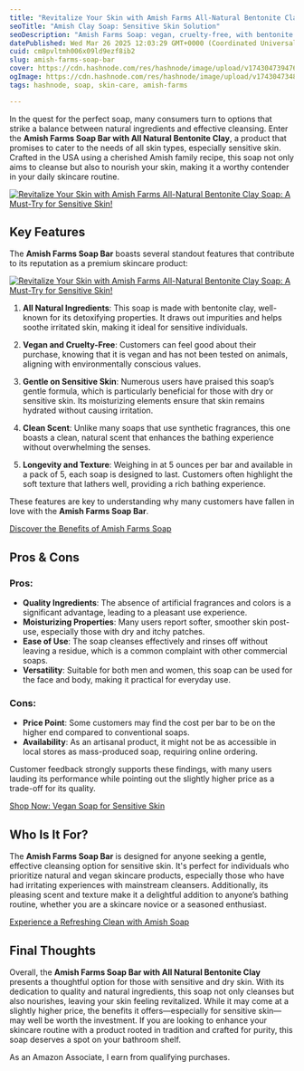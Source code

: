 ```yaml
---
title: "Revitalize Your Skin with Amish Farms All-Natural Bentonite Clay Soap: A Must-Try for Sensitive Skin!"
seoTitle: "Amish Clay Soap: Sensitive Skin Solution"
seoDescription: "Amish Farms Soap: vegan, cruelty-free, with bentonite clay. Moisturizes sensitive skin. Fragrant and ideal for daily use"
datePublished: Wed Mar 26 2025 12:03:29 GMT+0000 (Coordinated Universal Time)
cuid: cm8pvltmh006x09ld9ezf8ib2
slug: amish-farms-soap-bar
cover: https://cdn.hashnode.com/res/hashnode/image/upload/v1743047394766/691cfb1b-4d75-42a6-b741-42bf581b00fd.png
ogImage: https://cdn.hashnode.com/res/hashnode/image/upload/v1743047348703/a32baff5-9150-45ca-ad27-65e33ea89064.png
tags: hashnode, soap, skin-care, amish-farms

---
```


<p>In the quest for the perfect soap, many consumers turn to options that strike a balance between natural ingredients and effective cleansing. Enter the <strong>Amish Farms Soap Bar with All Natural Bentonite Clay</strong>, a product that promises to cater to the needs of all skin types, especially sensitive skin. Crafted in the USA using a cherished Amish family recipe, this soap not only aims to cleanse but also to nourish your skin, making it a worthy contender in your daily skincare routine.</p>
<a href='https://www.amazon.com/dp/B01B856IV0?tag=myreviews0fcb-20' target='_blank' rel='nofollow'>
<img src='https://m.media-amazon.com/images/I/71Fo1aFNa8L._SL1500_.jpg' alt='Revitalize Your Skin with Amish Farms All-Natural Bentonite Clay Soap: A Must-Try for Sensitive Skin!' style='display: block; margin: auto; max-width: 100%; height: auto;'>
</a>
<h2>Key Features</h2>
<p>The <strong>Amish Farms Soap Bar</strong> boasts several standout features that contribute to its reputation as a premium skincare product:</p>
<a href='https://www.amazon.com/dp/B01B856IV0?tag=myreviews0fcb-20' target='_blank' rel='nofollow'>
<img src='https://m.media-amazon.com/images/I/81vsQRKMDSL._SL1500_.jpg' alt='Revitalize Your Skin with Amish Farms All-Natural Bentonite Clay Soap: A Must-Try for Sensitive Skin!' style='display: block; margin: auto; max-width: 100%; height: auto;'>
</a>
<ol>
<li>
<p><strong>All Natural Ingredients</strong>: This soap is made with bentonite clay, well-known for its detoxifying properties. It draws out impurities and helps soothe irritated skin, making it ideal for sensitive individuals.</p>
</li>
<li>
<p><strong>Vegan and Cruelty-Free</strong>: Customers can feel good about their purchase, knowing that it is vegan and has not been tested on animals, aligning with environmentally conscious values.</p>
</li>
<li>
<p><strong>Gentle on Sensitive Skin</strong>: Numerous users have praised this soap’s gentle formula, which is particularly beneficial for those with dry or sensitive skin. Its moisturizing elements ensure that skin remains hydrated without causing irritation.</p>
</li>
<li>
<p><strong>Clean Scent</strong>: Unlike many soaps that use synthetic fragrances, this one boasts a clean, natural scent that enhances the bathing experience without overwhelming the senses.</p>
</li>
<li>
<p><strong>Longevity and Texture</strong>: Weighing in at 5 ounces per bar and available in a pack of 5, each soap is designed to last. Customers often highlight the soft texture that lathers well, providing a rich bathing experience.</p>
</li>
</ol>
<p>These features are key to understanding why many customers have fallen in love with the <strong>Amish Farms Soap Bar</strong>.</p>
<p><a href='https://www.amazon.com/dp/B01B856IV0?tag=myreviews0fcb-20' target='_blank' rel='nofollow'>Discover the Benefits of Amish Farms Soap</a></p>
<h2>Pros &amp; Cons</h2>
<h3>Pros:</h3>
<ul>
<li><strong>Quality Ingredients</strong>: The absence of artificial fragrances and colors is a significant advantage, leading to a pleasant use experience.</li>
<li><strong>Moisturizing Properties</strong>: Many users report softer, smoother skin post-use, especially those with dry and itchy patches.</li>
<li><strong>Ease of Use</strong>: The soap cleanses effectively and rinses off without leaving a residue, which is a common complaint with other commercial soaps.</li>
<li><strong>Versatility</strong>: Suitable for both men and women, this soap can be used for the face and body, making it practical for everyday use.</li>
</ul>
<h3>Cons:</h3>
<ul>
<li><strong>Price Point</strong>: Some customers may find the cost per bar to be on the higher end compared to conventional soaps.</li>
<li><strong>Availability</strong>: As an artisanal product, it might not be as accessible in local stores as mass-produced soap, requiring online ordering.</li>
</ul>
<p>Customer feedback strongly supports these findings, with many users lauding its performance while pointing out the slightly higher price as a trade-off for its quality.</p>
<p><a href='https://www.amazon.com/dp/B01B856IV0?tag=myreviews0fcb-20' target='_blank' rel='nofollow'>Shop Now: Vegan Soap for Sensitive Skin</a></p>
<h2>Who Is It For?</h2>
<p>The <strong>Amish Farms Soap Bar</strong> is designed for anyone seeking a gentle, effective cleansing option for sensitive skin. It's perfect for individuals who prioritize natural and vegan skincare products, especially those who have had irritating experiences with mainstream cleansers. Additionally, its pleasing scent and texture make it a delightful addition to anyone’s bathing routine, whether you are a skincare novice or a seasoned enthusiast.</p>
<p><a href='https://www.amazon.com/dp/B01B856IV0?tag=myreviews0fcb-20' target='_blank' rel='nofollow'>Experience a Refreshing Clean with Amish Soap</a></p>
<h2>Final Thoughts</h2>
<p>Overall, the <strong>Amish Farms Soap Bar with All Natural Bentonite Clay</strong> presents a thoughtful option for those with sensitive and dry skin. With its dedication to quality and natural ingredients, this soap not only cleanses but also nourishes, leaving your skin feeling revitalized. While it may come at a slightly higher price, the benefits it offers—especially for sensitive skin—may well be worth the investment. If you are looking to enhance your skincare routine with a product rooted in tradition and crafted for purity, this soap deserves a spot on your bathroom shelf.</p>
<p>As an Amazon Associate, I earn from qualifying purchases.</p>